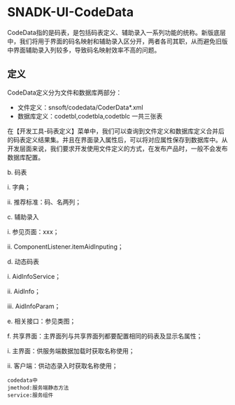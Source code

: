 # SNADK-UI-CodeData

CodeData指的是码表，是包括码表定义、辅助录入一系列功能的统称。新版底层中，我们将用于界面的码名映射和辅助录入区分开，两者各司其职，从而避免旧版中界面辅助录入列较多，导致码名映射效率不高的问题。

## 定义

CodeData定义分为文件和数据库两部分：

* 文件定义：snsoft/codedata/CoderData\*.xml
* 数据库定义：codetbl,codetbla,codetblc 一共三张表

在【开发工具-码表定义】菜单中，我们可以查询到文件定义和数据库定义合并后的码表定义结果集。并且在界面录入属性后，可以将对应属性保存到数据库中。从开发层面来说，我们要求开发使用文件定义的方式，在发布产品时，一般不会发布数据库配置。

b. 码表

i. 字典；

ii. 推荐标准：码、名两列；

c. 辅助录入

i. 参见页面：xxx；

ii. ComponentListener.itemAidInputing；

d. 动态码表

i. AidInfoService；

ii. AidInfo；

iii. AidInfoParam；

e. 相关接口：参见类图；

f. 共享界面：主界面列与共享界面列都要配置相同的码表及显示名属性；

i. 主界面：供服务端数据加载时获取名称使用；

ii. 客户端：供动态录入时获取名称使用；

```
codedata中
jmethod:服务端静态方法
service:服务组件
```



